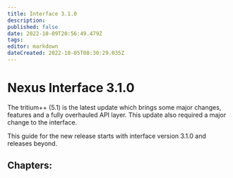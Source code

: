 ```yaml
---
title: Interface 3.1.0
description: 
published: false
date: 2022-10-09T20:56:49.479Z
tags: 
editor: markdown
dateCreated: 2022-10-05T08:30:29.035Z
---
```


# Nexus Interface 3.1.0

The tritium++ (5.1) is the latest update which brings some major changes, features and a fully overhauled API layer. This update also required a major change to the interface.

This guide for the new release starts with interface version 3.1.0 and releases beyond.

## Chapters:
 